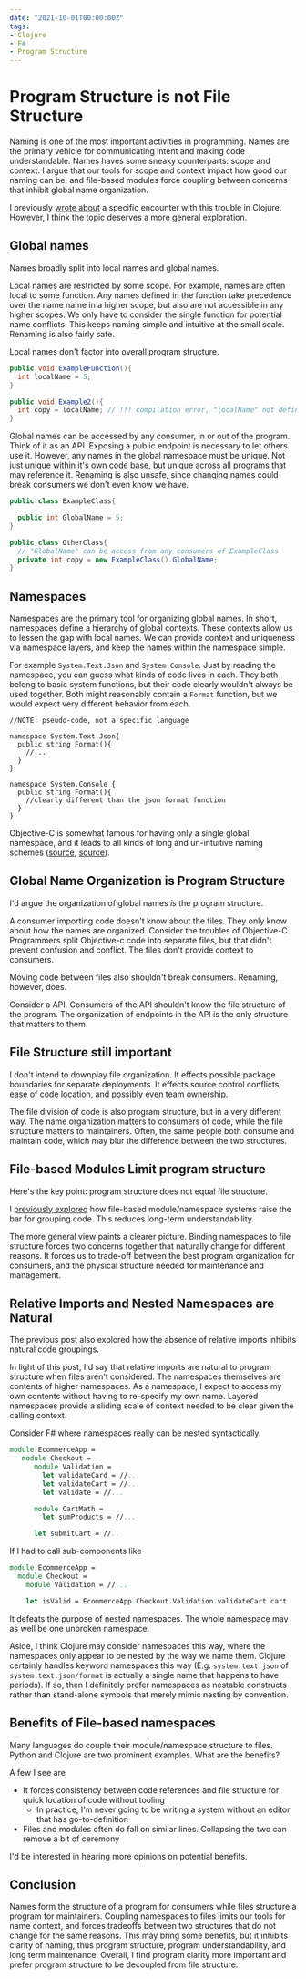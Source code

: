 ```yaml
---
date: "2021-10-01T00:00:00Z"
tags:
- Clojure
- F#
- Program Structure
---
```


# Program Structure is not File Structure

Naming is one of the most important activities in programming. Names are the primary vehicle for communicating intent and making code understandable.
Names haves some sneaky counterparts: scope and context. I argue that our tools for scope and context impact how good our naming can be, and file-based modules force coupling between concerns that inhibit global name organization.

I previously [wrote about](../posts/2021-09-24-Clojure-inhibits-code-grouping.md) a specific encounter with this trouble in Clojure. However, I think the topic deserves a more general exploration.

## Global names

Names broadly split into local names and global names.

Local names are restricted by some scope. For example, names are often local to some function. Any names defined in the function take precedence over the name name in a higher scope, but also are not accessible in any higher scopes. We only have to consider the single function for potential name conflicts. This keeps naming simple and intuitive at the small scale. Renaming is also fairly safe.

Local names don't factor into overall program structure.
```cs
public void ExampleFunction(){
  int localName = 5;
}

public void Example2(){
  int copy = localName; // !!! compilation error, "localName" not defined
}
```



Global names can be accessed by any consumer, in or out of the program. Think of it as an API. Exposing a public endpoint is necessary to let others use it. However, any names in the global namespace must be unique. Not just unique within it's own code base, but unique across all programs that may reference it. Renaming is also unsafe, since changing names could break consumers we don't even know we have.

```cs
public class ExampleClass{

  public int GlobalName = 5;
}

public class OtherClass{
  // "GlobalName" can be access from any consumers of ExampleClass
  private int copy = new ExampleClass().GlobalName;
}
```

## Namespaces

Namespaces are the primary tool for organizing global names. In short, namespaces  define a hierarchy of global contexts. These contexts allow us to lessen the gap with local names. We can provide context and uniqueness via namespace layers, and keep the names within the namespace simple.

For example `System.Text.Json` and `System.Console`. Just by reading the namespace, you can guess what kinds of code lives in each. They both belong to basic system functions, but their code clearly wouldn't always be used together. Both might reasonably contain a `Format` function, but we would expect very different behavior from each.

```
//NOTE: pseudo-code, not a specific language

namespace System.Text.Json{
  public string Format(){
    //...
  }
}

namespace System.Console {
  public string Format(){
    //clearly different than the json format function
  }
}
```

Objective-C is somewhat famous for having only a single global namespace, and it leads to all kinds of long and un-intuitive naming schemes ([source](https://nshipster.com/namespacing/), [source](https://stackoverflow.com/questions/5842017/namespaces-and-objective-c)).

## Global Name Organization is Program Structure

I'd argue the organization of global names *is* the program structure.

A consumer importing code doesn't know about the files. They only know about how the names are organized. Consider the troubles of Objective-C. Programmers split Objective-c code into separate files, but that didn't prevent confusion and conflict. The files don't provide context to consumers.

Moving code between files also shouldn't break consumers. Renaming, however, does.

Consider a API. Consumers of the API shouldn't know the file structure of the program. The organization of endpoints in the API is the only structure that matters to them. 

## File Structure still important

I don't intend to downplay file organization. It effects possible package boundaries for separate deployments. It effects source control conflicts, ease of code location, and possibly even team ownership.

The file division of code is also program structure, but in a very different way. The name organization matters to consumers of code, while the file structure matters to maintainers. Often, the same people both consume and maintain code, which may blur the difference between the two structures.


## File-based Modules Limit program structure

Here's the key point: program structure does not equal file structure.

I [previously explored](../posts/2021-09-24-Clojure-inhibits-code-grouping.md) how file-based module/namespace systems raise the bar for grouping code. This reduces long-term understandability.

The more general view paints a clearer picture. Binding namespaces to file structure forces two concerns together that naturally change for different reasons.
It forces us to trade-off between the best program organization for consumers, and the physical structure needed for maintenance and management.

## Relative Imports and Nested Namespaces are Natural

The previous post also explored how the absence of relative imports inhibits natural code groupings.

In light of this post, I'd say that relative imports are natural to program structure when files aren't considered. The namespaces themselves are contents of higher namespaces. As a namespace, I expect to access my own contents without having to re-specify my own name. Layered namespaces provide a sliding scale of context needed to be clear given the calling context.

Consider F# where namespaces really can be nested syntactically.
```fsharp
module EcommerceApp = 
   module Checkout = 
      module Validation = 
        let validateCard = //...
        let validateCart = //...
        let validate = //...

      module CartMath = 
        let sumProducts = //...

      let submitCart = //..
```
If I had to call sub-components like
```fsharp
module EcommerceApp = 
  module Checkout =
    module Validation = //...

    let isValid = EcommerceApp.Checkout.Validation.validateCart cart

```
It defeats the purpose of nested namespaces. The whole namespace may as well be one unbroken namespace.

Aside, I think Clojure may consider namespaces this way, where the namespaces only appear to be nested by the way we name them. Clojure certainly handles keyword namespaces this way (E.g. `system.text.json` of `system.text.json/format` is actually a single name that happens to have periods). If so, then I definitely prefer namespaces as nestable constructs rather than stand-alone symbols that merely mimic nesting by convention.

## Benefits of File-based namespaces

Many languages do couple their module/namespace structure to files. Python and Clojure are two prominent examples. What are the benefits?

A few I see are
- It forces consistency between code references and file structure for quick location of code without tooling
  - In practice, I'm never going to be writing a system without an editor that has go-to-definition
- Files and modules often do fall on similar lines. Collapsing the two can remove a bit of ceremony

I'd be interested in hearing more opinions on potential benefits.


## Conclusion

Names form the structure of a program for consumers while files structure a program for maintainers. Coupling namespaces to files limits our tools for name context, and forces tradeoffs between two structures that do not change for the same reasons. This may bring some benefits, but it inhibits clarity of naming, thus program structure, program understandability, and long term maintenance. Overall, I find program clarity more important and prefer program structure to be decoupled from file structure.


<!-- TODO: I didn't highlight applications for splitting a namespace between multiple files, like an api client  -->
<!-- 
Some potential cons?
- to keep open, there might be changes that impact a file that are not in the file and are not explicitly referenced (but are in the same namespace)


Enumeration of issues
- wanting to split files, but import together
  - A large client with many actions. Don't want a bunch of almost identical imports, but want actions modularized for easy access
- want to share a file, but group into sub namespaces
  - Often separate out sub-concerns like validation or actions on a particular type in the larger feature. I want them all together though to tell a single story.
-->



<!-- 
NOTE: I like all this, but It ended up being too much for this post

To understand what's really going on here we need to understand names, and how they relate to our programs.

Names are really about human interaction with a program.
- Names allow us to refer to data, types, actions, or any other component
- These references weave together into larger concepts, which we might also name for building even larger concepts
- Names communicate intent without digging into the details.

Computers, however, don't understand intent. Names in a program must be unambiguous to the compiler. If they aren't, we can't predict how a program would run, and that's bad. 

However, ensuring no two variables, functions, types, or other names conflict in a program is not reasonable. Objective-C is somewhat famous for for having a single global namespace, and it leads to all kinds of un-intuitive naming schemes ([source](https://nshipster.com/namespacing/), [source](https://stackoverflow.com/questions/5842017/namespaces-and-objective-c)). 

Fortunately, we have a variety of tools for resolving conflicts to keep naming easy. Two key categories are global and local names.
-->
